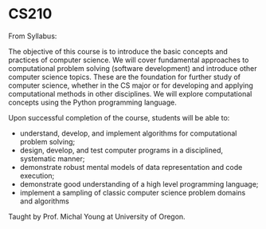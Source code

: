 # CS210
From Syllabus:

The objective of this course is to introduce the basic concepts and practices of computer science.  We will cover fundamental approaches to computational problem solving (software development) and introduce other computer science topics. These are the foundation for further study of computer science, whether in the CS major or for developing and applying computational methods in other disciplines. We will explore computational concepts  using the Python programming language.

Upon successful completion of the course, students will be able to:
  - understand, develop, and implement algorithms for computational problem solving;
  - design, develop, and test  computer programs in a disciplined, systematic manner; 
  - demonstrate robust mental models of data representation and code execution;
  - demonstrate good understanding of a high level programming language;
  - implement a sampling of classic computer science problem domains and algorithms

Taught by Prof. Michal Young at University of Oregon.
